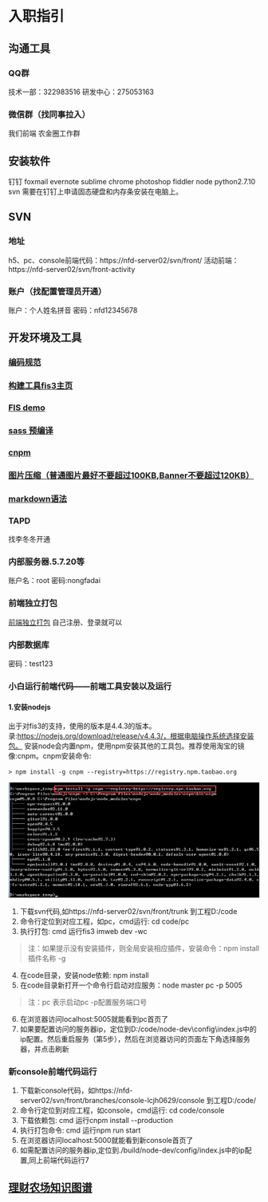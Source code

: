 # 入职指引
## 沟通工具
### QQ群
技术一部：322983516 研发中心：275053163
### 微信群（找同事拉入）
 我们前端 农金圈工作群
 ## 安装软件
 钉钉 foxmail evernote sublime chrome photoshop fiddler node python2.7.10 svn
 需要在钉钉上申请固态硬盘和内存条安装在电脑上。
 ## SVN
 ### 地址
 h5、pc、console前端代码：https://nfd-server02/svn/front/
 活动前端：https://nfd-server02/svn/front-activity
 ### 账户（找配置管理员开通）
 账户：个人姓名拼音
 密码：nfd12345678
 ## 开发环境及工具
 ### [编码规范](http://imweb.github.io/CodeGuide/)
 ### [构建工具fis3主页](http://fis.baidu.com/fis3/docs/beginning/intro.html)
 ### [FIS demo](https://github.com/beyond-cheng/fis-demo)
 ### [sass 预编译](http://sass-lang.com/documentation/file.SASS_REFERENCE.html)
 ### [cnpm](https://npm.taobao.org/)
 ### [图片压缩（普通图片最好不要超过100KB,Banner不要超过120KB）](https://tinypng.com/)
 ### [markdown语法](http://www.appinn.com/markdown/)

 ### TAPD
 找李冬冬开通
 ### 内部服务器.5.7.20等
 账户名：root 密码:nongfadai
 ### 前端独立打包
 [前端独立打包](http://10.1.60.68:8000/)
 自己注册、登录就可以
 ### 内部数据库
 密码：test123
 

### 小白运行前端代码——前端工具安装以及运行
#### 1.安装nodejs
出于对fis3的支持，使用的版本是4.4.3的版本。录:https://nodejs.org/download/release/v4.4.3/，根据电脑操作系统选择安装包。
安装node会内置npm，使用npm安装其他的工具包。推荐使用淘宝的镜像:cnpm。cnpm安装命令:  
```
> npm install -g cnpm --registry=https://registry.npm.taobao.org
```
![cnpm安装效果](https://raw.githubusercontent.com/IFWEB/wiki/master/img/newer/1.png)

 1. 下载svn代码,如https://nfd-server02/svn/front/trunk 到工程D:/code 
 2. 命令行定位到对应工程，如pc，cmd运行: cd code/pc
 3. 执行打包: cmd 运行fis3 imweb dev -wc
 >注：如果提示没有安装插件，则全局安装相应插件，安装命令：npm install 插件名称 -g
 4. 在code目录，安装node依赖: npm install
 5. 在code目录新打开一个命令行启动对应服务：node master pc -p 5005
 >注：pc 表示启动pc -p配置服务端口号
 6. 在浏览器访问localhost:5005就能看到pc首页了
 7. 如果要配置访问的服务器ip，定位到D:/code/node-dev\config\index.js中的ip配置。然后重启服务（第5步），然后在浏览器访问的页面左下角选择服务器，并点击刷新

### 新console前端代码运行
1. 下载新console代码，如https://nfd-server02/svn/front/branches/console-lcjh0629/console 到工程D:/code/
2. 命令行定位到对应工程，如console，cmd运行: cd code/console
3. 下载依赖包: cmd 运行cnpm install --production
4. 执行打包命令: cmd 运行npm run start
5. 在浏览器访问localhost:5000就能看到新console首页了
6. 如需配置访问的服务器ip,定位到./build/node-dev/config/index.js中的ip配置,同上前端代码运行7

 ## [理财农场知识图谱](http://naotu.baidu.com/file/65d1c930ac90d3fae911147bdd3d7df2?token=92df4c029fbb6549)
